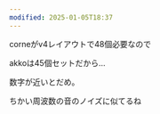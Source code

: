 ```yaml
---
modified: 2025-01-05T18:37
---
```

corneがv4レイアウトで48個必要なので

akkoは45個セットだから…

  

数字が近いとだめ。

ちかい周波数の音のノイズに似てるね